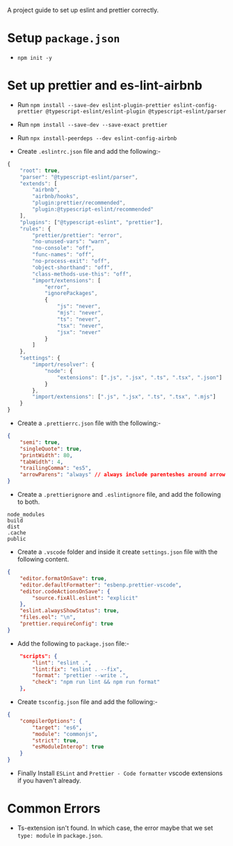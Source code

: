 A project guide to set up eslint and prettier correctly.

# Setup `package.json`

-   `npm init -y`

# Set up prettier and es-lint-airbnb

-   Run `npm install --save-dev eslint-plugin-prettier eslint-config-prettier @typescript-eslint/eslint-plugin @typescript-eslint/parser`
-   Run `npm install --save-dev --save-exact prettier`
-   Run `npx install-peerdeps --dev eslint-config-airbnb`

-   Create `.eslintrc.json` file and add the following:-

```js
{
    "root": true,
    "parser": "@typescript-eslint/parser",
    "extends": [
        "airbnb",
        "airbnb/hooks",
        "plugin:prettier/recommended",
        "plugin:@typescript-eslint/recommended"
    ],
    "plugins": ["@typescript-eslint", "prettier"],
    "rules": {
        "prettier/prettier": "error",
        "no-unused-vars": "warn",
        "no-console": "off",
        "func-names": "off",
        "no-process-exit": "off",
        "object-shorthand": "off",
        "class-methods-use-this": "off",
        "import/extensions": [
            "error",
            "ignorePackages",
            {
                "js": "never",
                "mjs": "never",
                "ts": "never",
                "tsx": "never",
                "jsx": "never"
            }
        ]
    },
    "settings": {
        "import/resolver": {
            "node": {
                "extensions": [".js", ".jsx", ".ts", ".tsx", ".json"]
            }
        },
        "import/extensions": [".js", ".jsx", ".ts", ".tsx", ".mjs"]
    }
}

```

-   Create a `.prettierrc.json` file with the following:-

```json
{
    "semi": true,
    "singleQuote": true,
    "printWidth": 80,
    "tabWidth": 4,
    "trailingComma": "es5",
    "arrowParens": "always" // always include parenteshes around arrow function parameteres
}
```

-   Create a `.prettierignore` and `.eslintignore` file, and add the following to both.

```
node_modules
build
dist
.cache
public
```

-   Create a `.vscode` folder and inside it create `settings.json` file with the following content.

```json
{
    "editor.formatOnSave": true,
    "editor.defaultFormatter": "esbenp.prettier-vscode",
    "editor.codeActionsOnSave": {
        "source.fixAll.eslint": "explicit"
    },
    "eslint.alwaysShowStatus": true,
    "files.eol": "\n",
    "prettier.requireConfig": true
}
```

-   Add the following to `package.json` file:-

```json
    "scripts": {
        "lint": "eslint .",
        "lint:fix": "eslint . --fix",
        "format": "prettier --write .",
        "check": "npm run lint && npm run format"
    },
```

-   Create `tsconfig.json` file and add the following:-

```json
{
    "compilerOptions": {
        "target": "es6",
        "module": "commonjs",
        "strict": true,
        "esModuleInterop": true
    }
}
```

-   Finally Install `ESLint` and `Prettier - Code formatter` vscode extensions if you haven't already.

# Common Errors

-   Ts-extension isn't found. In which case, the error maybe that we set `type: module` in `package.json`.
